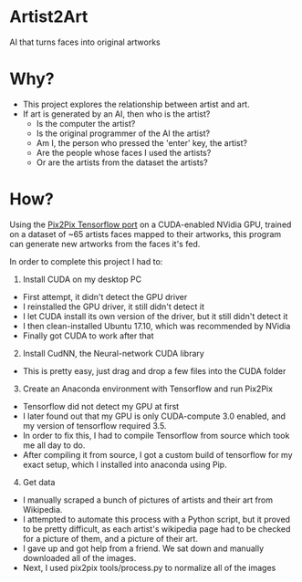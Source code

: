 # Artist2Art
AI that turns faces into original artworks

# Why?
* This project explores the relationship between artist and art.
* If art is generated by an AI, then who is the artist?
  * Is the computer the artist?
  * Is the original programmer of the AI the artist?
  * Am I, the person who pressed the 'enter' key, the artist?
  * Are the people whose faces I used the artists?
  * Or are the artists from the dataset the artists?


# How?

Using the [Pix2Pix Tensorflow port](https://github.com/affinelayer/pix2pix-tensorflow) on a CUDA-enabled NVidia GPU, trained on a dataset of ~65 artists faces mapped to their artworks, this program can generate new artworks from the faces it's fed.

In order to complete this project I had to:

1. Install CUDA on my desktop PC
  * First attempt, it didn't detect the GPU driver
  * I reinstalled the GPU driver, it still didn't detect it
  * I let CUDA install its own version of the driver, but it still didn't detect it
  * I then clean-installed Ubuntu 17.10, which was recommended by NVidia
  * Finally got CUDA to work after that
2. Install CudNN, the Neural-network CUDA library
  * This is pretty easy, just drag and drop a few files into the CUDA folder
3. Create an Anaconda environment with Tensorflow and run Pix2Pix
  * Tensorflow did not detect my GPU at first
  * I later found out that my GPU is only CUDA-compute 3.0 enabled, and my version of tensorflow required 3.5. 
  * In order to fix this, I had to compile Tensorflow from source which took me all day to do.
  * After compiling it from source, I got a custom build of tensorflow for my exact setup, which I installed into anaconda using Pip. 
4. Get data
  * I manually scraped a bunch of pictures of artists and their art from Wikipedia. 
  * I attempted to automate this process with a Python script, but it proved to be pretty difficult, as each artist's wikipedia page had to be checked for a picture of them, and a picture of their art. 
  * I gave up and got help from a friend. We sat down and manually downloaded all of the images.
  * Next, I used pix2pix tools/process.py to normalize all of the images
